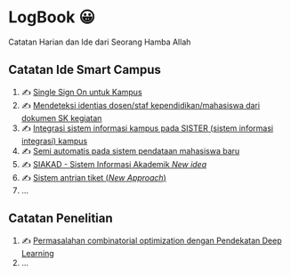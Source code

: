# LogBook :grinning:
Catatan Harian dan Ide dari Seorang Hamba Allah

## Catatan Ide Smart Campus
1. :writing_hand: [Single Sign On untuk Kampus](SmartCampus/sso.md)
2. :writing_hand: [Mendeteksi identias dosen/staf kependidikan/mahasiswa dari dokumen SK kegiatan]()
3. :writing_hand: [Integrasi sistem informasi kampus pada SISTER (sistem informasi integrasi) kampus]()
4. :writing_hand: [Semi automatis pada sistem pendataan mahasiswa baru]()
5. :writing_hand: [SIAKAD - Sistem Informasi Akademik *New idea*]()
6. :writing_hand: [Sistem antrian tiket (*New Approach*)]()
7. ...
## Catatan Penelitian
1. :writing_hand: [Permasalahan combinatorial optimization dengan Pendekatan Deep Learning](Penelitian/COP-DL.md)
2. ...